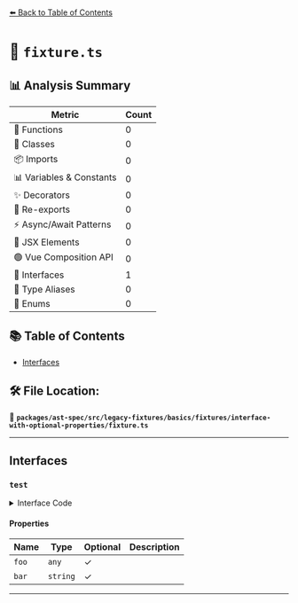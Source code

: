 [⬅️ Back to Table of Contents](../../../../../../../index.md)

# 📄 `fixture.ts`

## 📊 Analysis Summary

| Metric | Count |
|--------|-------|
| 🔧 Functions | 0 |
| 🧱 Classes | 0 |
| 📦 Imports | 0 |
| 📊 Variables & Constants | 0 |
| ✨ Decorators | 0 |
| 🔄 Re-exports | 0 |
| ⚡ Async/Await Patterns | 0 |
| 💠 JSX Elements | 0 |
| 🟢 Vue Composition API | 0 |
| 📐 Interfaces | 1 |
| 📑 Type Aliases | 0 |
| 🎯 Enums | 0 |

## 📚 Table of Contents

- [Interfaces](#interfaces)

## 🛠️ File Location:
📂 **`packages/ast-spec/src/legacy-fixtures/basics/fixtures/interface-with-optional-properties/fixture.ts`**


---

## Interfaces

### `test`

<details><summary>Interface Code</summary>

```ts
interface test {
  foo?;
  bar?: string;
  baz?(foo, bar?: string, baz?);
}
```
</details>

#### Properties

| Name | Type | Optional | Description |
|------|------|----------|-------------|
| `foo` | `any` | ✓ |  |
| `bar` | `string` | ✓ |  |


---